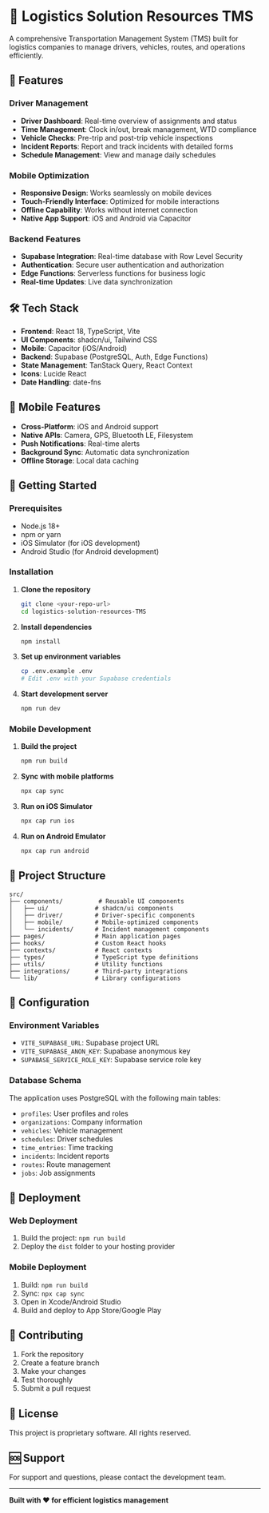 # 🚛 Logistics Solution Resources TMS

A comprehensive Transportation Management System (TMS) built for logistics companies to manage drivers, vehicles, routes, and operations efficiently.

## 🎯 Features

### Driver Management
- **Driver Dashboard**: Real-time overview of assignments and status
- **Time Management**: Clock in/out, break management, WTD compliance
- **Vehicle Checks**: Pre-trip and post-trip vehicle inspections
- **Incident Reports**: Report and track incidents with detailed forms
- **Schedule Management**: View and manage daily schedules

### Mobile Optimization
- **Responsive Design**: Works seamlessly on mobile devices
- **Touch-Friendly Interface**: Optimized for mobile interactions
- **Offline Capability**: Works without internet connection
- **Native App Support**: iOS and Android via Capacitor

### Backend Features
- **Supabase Integration**: Real-time database with Row Level Security
- **Authentication**: Secure user authentication and authorization
- **Edge Functions**: Serverless functions for business logic
- **Real-time Updates**: Live data synchronization

## 🛠 Tech Stack

- **Frontend**: React 18, TypeScript, Vite
- **UI Components**: shadcn/ui, Tailwind CSS
- **Mobile**: Capacitor (iOS/Android)
- **Backend**: Supabase (PostgreSQL, Auth, Edge Functions)
- **State Management**: TanStack Query, React Context
- **Icons**: Lucide React
- **Date Handling**: date-fns

## 📱 Mobile Features

- **Cross-Platform**: iOS and Android support
- **Native APIs**: Camera, GPS, Bluetooth LE, Filesystem
- **Push Notifications**: Real-time alerts
- **Background Sync**: Automatic data synchronization
- **Offline Storage**: Local data caching

## 🚀 Getting Started

### Prerequisites
- Node.js 18+ 
- npm or yarn
- iOS Simulator (for iOS development)
- Android Studio (for Android development)

### Installation

1. **Clone the repository**
   ```bash
   git clone <your-repo-url>
   cd logistics-solution-resources-TMS
   ```

2. **Install dependencies**
   ```bash
   npm install
   ```

3. **Set up environment variables**
   ```bash
   cp .env.example .env
   # Edit .env with your Supabase credentials
   ```

4. **Start development server**
   ```bash
   npm run dev
   ```

### Mobile Development

1. **Build the project**
   ```bash
   npm run build
   ```

2. **Sync with mobile platforms**
   ```bash
   npx cap sync
   ```

3. **Run on iOS Simulator**
   ```bash
   npx cap run ios
   ```

4. **Run on Android Emulator**
   ```bash
   npx cap run android
   ```

## 📁 Project Structure

```
src/
├── components/          # Reusable UI components
│   ├── ui/             # shadcn/ui components
│   ├── driver/         # Driver-specific components
│   ├── mobile/         # Mobile-optimized components
│   └── incidents/      # Incident management components
├── pages/              # Main application pages
├── hooks/              # Custom React hooks
├── contexts/           # React contexts
├── types/              # TypeScript type definitions
├── utils/              # Utility functions
├── integrations/       # Third-party integrations
└── lib/                # Library configurations
```

## 🔧 Configuration

### Environment Variables
- `VITE_SUPABASE_URL`: Supabase project URL
- `VITE_SUPABASE_ANON_KEY`: Supabase anonymous key
- `SUPABASE_SERVICE_ROLE_KEY`: Supabase service role key

### Database Schema
The application uses PostgreSQL with the following main tables:
- `profiles`: User profiles and roles
- `organizations`: Company information
- `vehicles`: Vehicle management
- `schedules`: Driver schedules
- `time_entries`: Time tracking
- `incidents`: Incident reports
- `routes`: Route management
- `jobs`: Job assignments

## 🚀 Deployment

### Web Deployment
1. Build the project: `npm run build`
2. Deploy the `dist` folder to your hosting provider

### Mobile Deployment
1. Build: `npm run build`
2. Sync: `npx cap sync`
3. Open in Xcode/Android Studio
4. Build and deploy to App Store/Google Play

## 🤝 Contributing

1. Fork the repository
2. Create a feature branch
3. Make your changes
4. Test thoroughly
5. Submit a pull request

## 📄 License

This project is proprietary software. All rights reserved.

## 🆘 Support

For support and questions, please contact the development team.

---

**Built with ❤️ for efficient logistics management**
